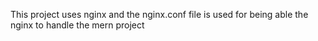 This project uses nginx and the nginx.conf file is used for being able the nginx to handle the mern project 
